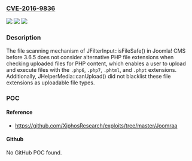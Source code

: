 ### [CVE-2016-9836](https://cve.mitre.org/cgi-bin/cvename.cgi?name=CVE-2016-9836)
![](https://img.shields.io/static/v1?label=Product&message=n%2Fa&color=blue)
![](https://img.shields.io/static/v1?label=Version&message=n%2Fa&color=blue)
![](https://img.shields.io/static/v1?label=Vulnerability&message=n%2Fa&color=brighgreen)

### Description

The file scanning mechanism of JFilterInput::isFileSafe() in Joomla! CMS before 3.6.5 does not consider alternative PHP file extensions when checking uploaded files for PHP content, which enables a user to upload and execute files with the `.php6`, `.php7`, `.phtml`, and `.phpt` extensions. Additionally, JHelperMedia::canUpload() did not blacklist these file extensions as uploadable file types.

### POC

#### Reference
- https://github.com/XiphosResearch/exploits/tree/master/Joomraa

#### Github
No GitHub POC found.

